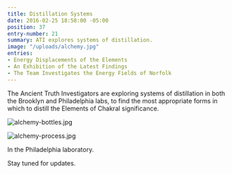 ```yaml
---
title: Distillation Systems
date: 2016-02-25 18:58:00 -05:00
position: 37
entry-number: 21
summary: ATI explores systems of distillation.
image: "/uploads/alchemy.jpg"
entries:
- Energy Displacements of the Elements
- An Exhibition of the Latest Findings
- The Team Investigates the Energy Fields of Norfolk
---
```


The Ancient Truth Investigators are exploring systems of distillation in both the Brooklyn and Philadelphia labs, to find the most appropriate forms in which to distill the Elements of Chakral significance.

![alchemy-bottles.jpg](/uploads/alchemy-bottles.jpg)

![alchemy-process.jpg](/uploads/alchemy-process.jpg)

In the Philadelphia laboratory.

Stay tuned for updates.